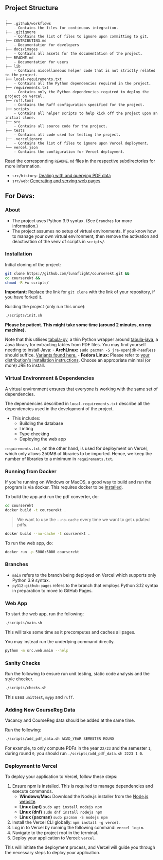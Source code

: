 ## Project Structure

```
.
├── .github/workflows
    - Contains the files for continuous integration.
├── .gitignore
    - Contains the list of files to ignore upon committing to git.
├── CONTRIBUTING.md
    - Documentation for developers
├── docs/images
    - Contains all assets for the documentation of the project.
├── README.md
    - Documentation for users
├── lib
    - Contains miscellaneous helper code that is not strictly related to the project.
├── local-requirements.txt
    - Contains all the Python dependencies required in the project.
├── requirements.txt
    - Contains only the Python dependencies required to deploy the project on vercel.
├── ruff.toml
    - Contains the Ruff configuration specified for the project.
├── scripts
    - Contains all helper scripts to help kick off the project upon an initial clone.
├── src
    - Contains all source code for the project.
├── tests
    - Contains all code used for testing the project.
├── .vercelignore
    - Contains the list of files to ignore upon Vercel deployment.
└── vercel.json
    - Contains the configuration for Vercel deployment.
```

Read the corresponding `README.md` files in the respective subdirectories for more information.
- `src/history`: [Dealing with and querying PDF data](src/history/README.md)
- `src/web`: [Generating and serving web pages](src/web/README.md)

## For Devs:

### About

- The project uses Python 3.9 syntax. (See `Branches` for more information.)
- The project assumes no setup of virtual environments. If you know how to
  manage your own virtual environment, then remove the activation and
  deactivation of the venv of scripts in `scripts/`.

### Installation

Initial cloning of the project:
```sh
git clone https://github.com/lunaflight/courserekt.git &&
cd courserekt &&
chmod -R +x scripts/
```

**Important:** Replace the link for `git clone` with the link of your repository, if you have forked it.

Building the project (only run this once):
```sh
./scripts/init.sh
```

**Please be patient. This might take some time (around 2 minutes, on my machine).**

Note that this utilises [tabula-py](https://pypi.org/project/tabula-py/), a thin Python wrapper around [tabula-java](https://github.com/tabulapdf/tabula-java), a Java library for extracting tables from PDF files. You may find yourself needing to install Java:
    - **ArchLinux:** `sudo pacman -S jre-openjdk-headless` should suffice. [Variants found here.](https://wiki.archlinux.org/title/java)
    - **Fedora Linux:** Please refer to [your distribution's installation instructions](https://docs.fedoraproject.org/en-US/quick-docs/installing-java/). Choose an appropriate minimal (or more) JRE to install.

### Virtual Environment & Dependencies
A virtual environment ensures that everyone is working with the same set of dependencies.

The dependencies described in `local-requirements.txt` describe all the dependencies used in the development of the project.

- This includes:
    - Building the database
    - Linting
    - Type checking
    - Deploying the web app

`requirements.txt`, on the other hand, is used for deployment on Vercel, which only allows 250MB of libraries to be imported. Hence, we keep the number of libraries to a minimum in `requirements.txt`.

### Running from Docker

If you're running on Windows or MacOS, a good way to build and run the program is via docker. This requires docker to be [installed](https://docs.docker.com/engine/install/).

To build the app and run the pdf converter, do:

```bash
cd courserekt
docker build -t courserekt .
```

> We want to use the `--no-cache` every time we want to get updated pdfs.

```bash
docker build --no-cache -t courserekt .
```

To run the web app, do:

```bash
docker run -p 5000:5000 courserekt
```

### Branches
- `main` refers to the branch being deployed on Vercel which supports only Python 3.9 syntax.
- `py312-github-pages` refers to the branch that employs Python 3.12 syntax in preparation to move to GitHub Pages.

### Web App

To start the web app, run the following:
```sh
./scripts/main.sh
```

This will take some time as it precomputes and caches all pages.

You may instead run the underlying command directly.
```sh
python -m src.web.main --help
```

### Sanity Checks

Run the following to ensure run unit testing, static code analysis and the style checker.
```sh
./scripts/checks.sh
```

This uses `unittest`, `mypy` and `ruff`.

### Adding New CourseReg Data
Vacancy and CourseReg data should be added at the same time.

Run the following:
```sh
./scripts/add_pdf_data.sh ACAD_YEAR SEMESTER ROUND
```

For example, to only compute PDFs in the year `22/23`
and the semester `1`, during round `0`, you should run
`./scripts/add_pdf_data.sh 2223 1 0`.

### Deployment to Vercel

To deploy your application to Vercel, follow these steps:

1. Ensure npm is installed. This is required to manage dependencies and execute commands.
    - **Windows/Mac:** Download the Node.js installer from the [Node.js website](https://nodejs.org/en/download/).
    - **Linux (apt)** `sudo apt install nodejs npm`
    - **Linux (dnf)** `sudo dnf install nodejs npm`
    - **Linux (pacman)** `sudo pacman -S nodejs npm`
2. Install the Vercel CLI globally: `npm install -g vercel`.
3. Log in to Vercel by running the following command: `vercel login`.
4. Navigate to the project root in the terminal.
5. Deploy your application to Vercel: `vercel`.

This will initiate the deployment process, and Vercel will guide you through the necessary steps to deploy your application.
